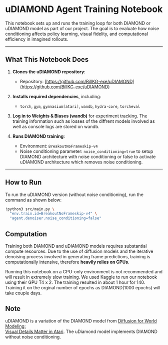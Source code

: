 # uDIAMOND Agent Training Notebook

This notebook sets up and runs the training loop for both DIAMOND or uDIAMOND
model as part of our project. The goal is to evaluate how noise conditioning
affects policy learning, visual fidelity, and computational efficiency in
imagined rollouts.

---

## What This Notebook Does

1. **Clones the uDIAMOND repository**:
   - Repository: [https://github.com/BillKG-exe/uDIAMOND](https://github.com/BillKG-exe/uDIAMOND)

2. **Installs required dependencies**, including:
   - `torch`, `gym`, `gymnasium[atari]`, `wandb`, `hydra-core`, `torcheval`

3. **Log in to Weights & Biases (wandb)** for experiment tracking. The training
   information such as losses of the diffrent models involved as well as
   console logs are stored on wandb.

4. **Runs DIAMOND training**:
   - Environment: `BreakoutNoFrameskip-v4`
   - Noise conditioning parameter: `noise_conditioning=true` to setup DIAMOND
     architecture with noise conditioning or false to activate uDIAMOND
     architecture which removes noise conditioning. 

---

## How to Run

To run the uDIAMOND version (without noise conditioning), run the command as shown below:

```bash
!python3 src/main.py \
  "env.train.id=BreakoutNoFrameskip-v4" \
  "agent.denoiser.noise_conditioning=false"
```

## Computation

Training both DIAMOND and uDIAMOND models requires substantial compute
resources. Due to the use of diffusion models and the iterative denoising
process involved in generating frame predictions, training is computationally
intensive, therefore **heavily relies on GPUs**. 

Running this notebook on a CPU-only environment is not recommended and will
result in extremely slow training. We used Kaggle to run our notebook using
their GPU T4 x 2. The training resulted in about 1 hour for 140. Training it on
the orginal number of epochs as DIAMOND(1000 epochs) will take couple days.

## Note
uDIAMOND is a variation of the DIAMOND model from [Diffusion for World Modeling:  
Visual Details Matter in Atari](https://github.com/eloialonso/diamond). The 
uDiamond model implements DIAMOND without noise conditioning.
